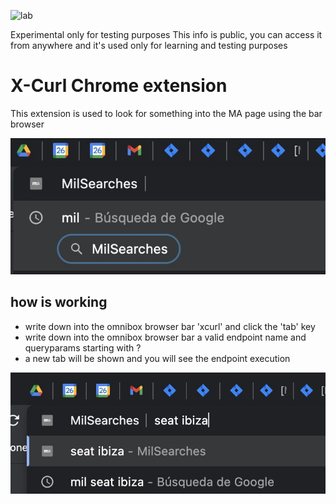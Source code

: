![lab](./doc/chrome-metro.ico)

Experimental only for testing purposes
This info is public, you can access it from anywhere and it's used only for learning and testing purposes 

# X-Curl Chrome extension
This extension is used to look for something into the MA page using the bar browser

![lab](./doc/milSearches1.jpg)

## how is working

- write down into the omnibox browser bar 'xcurl' and click the 'tab' key
- write down into the omnibox browser bar a valid endpoint name and queryparams starting with ?
- a new tab will be shown and you will see the endpoint execution

![lab](./doc/milSearches2.jpg)


